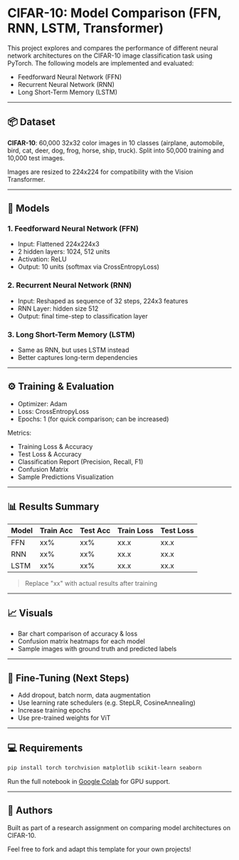 # CIFAR-10: Model Comparison (FFN, RNN, LSTM, Transformer)

This project explores and compares the performance of different neural network architectures on the CIFAR-10 image classification task using PyTorch. The following models are implemented and evaluated:

- Feedforward Neural Network (FFN)
- Recurrent Neural Network (RNN)
- Long Short-Term Memory (LSTM)

---

## 📦 Dataset
**CIFAR-10**: 60,000 32x32 color images in 10 classes (airplane, automobile, bird, cat, deer, dog, frog, horse, ship, truck). Split into 50,000 training and 10,000 test images.

Images are resized to 224x224 for compatibility with the Vision Transformer.

---

## 🧠 Models

### 1. Feedforward Neural Network (FFN)
- Input: Flattened 224x224x3
- 2 hidden layers: 1024, 512 units
- Activation: ReLU
- Output: 10 units (softmax via CrossEntropyLoss)

### 2. Recurrent Neural Network (RNN)
- Input: Reshaped as sequence of 32 steps, 224x3 features
- RNN Layer: hidden size 512
- Output: final time-step to classification layer

### 3. Long Short-Term Memory (LSTM)
- Same as RNN, but uses LSTM instead
- Better captures long-term dependencies

---

## ⚙️ Training & Evaluation

- Optimizer: Adam
- Loss: CrossEntropyLoss
- Epochs: 1 (for quick comparison; can be increased)

Metrics:
- Training Loss & Accuracy
- Test Loss & Accuracy
- Classification Report (Precision, Recall, F1)
- Confusion Matrix
- Sample Predictions Visualization

---

## 📊 Results Summary

| Model       | Train Acc | Test Acc | Train Loss | Test Loss |
|-------------|-----------|----------|------------|-----------|
| FFN         | xx%       | xx%      | xx.x       | xx.x      |
| RNN         | xx%       | xx%      | xx.x       | xx.x      |
| LSTM        | xx%       | xx%      | xx.x       | xx.x      |

> Replace "xx" with actual results after training

---

## 📈 Visuals
- Bar chart comparison of accuracy & loss
- Confusion matrix heatmaps for each model
- Sample images with ground truth and predicted labels

---

## 🔧 Fine-Tuning (Next Steps)
- Add dropout, batch norm, data augmentation
- Use learning rate schedulers (e.g. StepLR, CosineAnnealing)
- Increase training epochs
- Use pre-trained weights for ViT

---

## 💻 Requirements
```bash
pip install torch torchvision matplotlib scikit-learn seaborn
```

Run the full notebook in [Google Colab](https://colab.research.google.com/) for GPU support.

---

## 🧪 Authors
Built as part of a research assignment on comparing model architectures on CIFAR-10.

Feel free to fork and adapt this template for your own projects!

